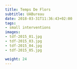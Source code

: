 ```yaml
---
title: Temps De Flors
subtitle: UABureau
date: 2018-03-31T11:36:43+02:00
tags:
- small interventions
images:
- tdf-2015_01.jpg
- tdf-2015_03.jpg
- tdf-2015_04.jpg
- tdf-2015_05.jpg

weight: 24
---
```



